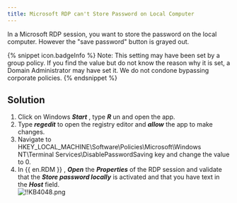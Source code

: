 ```yaml
---
title: Microsoft RDP can't Store Password on Local Computer
---
```

In a Microsoft RDP session, you want to store the password on the local computer. However the "save password" button is grayed out.  

{% snippet icon.badgeInfo %}
Note: This setting may have been set by a group policy. If you find the value but do not know the reason why it is set, a Domain Administrator may have set it. We do not condone bypassing corporate policies.
{% endsnippet %}  

## Solution

1. Click on Windows ***Start*** , type ***R*** un and open the app.
1. Type ***regedit*** to open the registry editor and ***allow*** the app to make changes.
1. Navigate to HKEY_LOCAL_MACHINE\Software\Policies\Microsoft\Windows NT\Terminal Services\DisablePasswordSaving key and change the value to 0.
1. In {{ en.RDM }} , ***Open*** the ***Properties*** of the RDP session and validate that the ***Store password locally*** is activated and that you have text in the ***Host*** field.  
![!!KB4048.png](https://webdevolutions.azureedge.net/docs/en/kb/KB4048.png)
